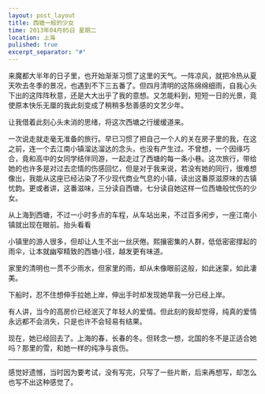```yaml
---
layout: post_layout
title: 西塘一般的少女
time: 2013年04月05日 星期二
location: 上海
pulished: true
excerpt_separator: "#"
---
```



来魔都大半年的日子里，也开始渐渐习惯了这里的天气。一阵凉风，就把冷热从夏天吹去冬季的景况，也遇到不下三五番了。但四月清明的这陈绵绵细雨，自我心头下出的这阵阵秋意，还是大大出乎了我的意想。又怎能料到，短短一日的光景，竟使原本快乐无厘的我此刻变成了稍稍多愁善感的文艺少年。

让我借着此刻心头未消的思绪，将这次西塘之行缓缓道来。

一次说走就走毫无准备的旅行。早已习惯了把自己一个人的关在房子里的我，在这之前，连一个去江南小镇溜达溜达的念头，也没有产生过。不曾想，一个因缘巧合，竟和高中的女同学结伴同游，一起走过了西塘的每一条小巷。这次旅行，带给她的也许多是对过去恋情的伤感回忆，但是对于我来说，若没有她的同行，很难想像出，我能从这座已经沾染了不少现代商业气息的小镇，读出这番原滋原味的古镇忧韵。更或者讲，这番滋味，三分读自西塘，七分读自她这样一位西塘般忧伤的少女。

从上海到西塘，不过一小时多点的车程，从车站出来，不过百多闲步，一座江南小镇就出现在眼前。抬头看看

小镇里的游人很多，但却让人生不出一丝厌倦。熙攘密集的人群，低低密密撑起的雨伞，让本就幽窄精致的西塘小径，越发更有味道。

家里的清明也一贯不少雨水，但家里的雨，却从未像眼前这般，如此迷蒙，如此凄美。

下船时，忍不住想伸手拉她上岸，伸出手时却发现她早我一分已经上岸。

有人讲，当今的高房价已经泯灭了年轻人的爱情。但此刻的我却觉得，纯真的爱情永远都不会消失，只是也许不会轻易有结果。

现在，她已经回去了。上海的春，长春的冬。但转念一想，北国的冬不是正适合她吗？那里的雪，和她一样的纯净与哀伤。

------------------------------------------------------------
感觉好遗憾，当时因为要考试，没有写完，只写了一些片断，后来再想写，却怎么也写不出这种感觉了。
